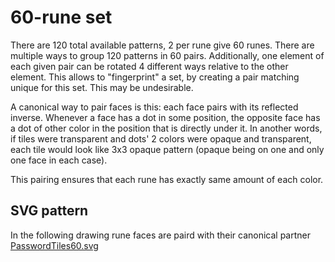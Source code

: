 # 60-rune set

There are 120 total available patterns, 2 per rune give 60 runes.
There are multiple ways to group 120 patterns in 60 pairs. Additionally, one element of each given pair can be rotated 4 different ways relative to the other element. This allows to "fingerprint" a set, by creating a pair matching unique for this set. This may be undesirable.

A canonical way to pair faces is this: each face pairs with its reflected inverse. Whenever a face has a dot in some position, the opposite face has a dot of other color in the position that is directly under it. In another words, if tiles were transparent and dots' 2 colors were opaque and transparent, each tile would look like 3x3 opaque pattern (opaque being on one and only one face in each case).

This pairing ensures that each rune has exactly same amount of each color.

## SVG pattern

In the following drawing rune faces are paird with their canonical partner
[PasswordTiles60.svg](PasswordTiles60.svg)
